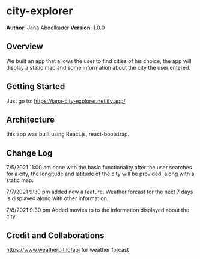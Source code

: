 # city-explorer

**Author**: Jana Abdelkader
**Version**: 1.0.0 
## Overview
We built an app that allows the user to find cities of his choice, the app will display a static map and some information about the city the user entered. 

## Getting Started

Just go to: https://jana-city-explorer.netlify.app/ 

## Architecture

this app was built using React.js, react-bootstrap. 

## Change Log
7/5/2021 11:00 am   done with the basic functionality.after the user searches for a city, the longitude and latitude of the city will be provided, along with a static map.

7/7/2021 9:30 pm  added new a feature. Weather forcast for the next 7 days is displayed along with other information. 


7/8/2021 9:30 pm Added movies to to the information displayed about the city. 

## Credit and Collaborations

https://www.weatherbit.io/api for weather forcast
